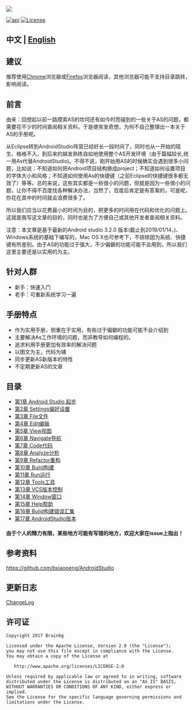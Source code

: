 ![](https://brian-1258565516.cos.ap-guangzhou.myqcloud.com/img/finallogo.png)




[![api][apiSvg]][api]
[![License][licenseSvg]][license]

## 中文 | [English](/README_EN.md)
## 建议
推荐使用[Chrome]浏览器或[Firefox]浏览器阅读，其他浏览器可能不支持目录跳转，影响阅读。

## 前言
由来：回想起以前一路摸索AS的坎坷还有如今时而碰到的一些关于AS的问题，都需要花不少的时间查阅相关资料，于是便突发奇想，为何不自己整理出一本关于AS的手册呢。

从Eclipse转到AndroidStudio阵营已经好长一段时间了，同时也从一开始的陌生、格格不入，到后来的越发熟练自如地使用整个AS开发环境（由于篇幅较长,统一用As代替AndroidStudio)。不得不说，刚开始用AS的时候确实会遇到很多小问题，比如说：不知道如何把Android项目结构换成project；不知道如何设置项目的字体大小和风格；不知道如何使用As的快捷键（之前Eclipse的快捷键很多都无效了）等等。总的来说，这些其实都是一些很小的问题，但就是因为一些很小的问题，让你不得不百度找各种解决办法，当然了，百度后肯定是有答案的，可是呢，你花在其中的时间就会浪费很多了。

所以我们应当以花费最小的时间为目的，把更多的时间用在代码和优化的问题上。这就是我写这文章的目的，同时也是为了方便自己或其他开发者查阅相关资料。

注意：本文章是基于最新的Android studio 3.2.0 版本(截止到2019/01/14，)、Windows系统的基础下编写的，Mac OS X也可参考下，不排除因为系统、快捷键有所差别。由于AS的功能过于强大，不少偏僻的功能可能不会用到，所以我们这里主要还是以实用的为主。

## 针对人群
- 新手：快速入门
- 老手：可重新系统学习一遍
## 手册特点
- 作为实用手册，侧重在于实用，有些过于偏僻的功能可能不会介绍到
- 主要解决As工作环境的问题，而非教导如何编程的。
- 追求利用手册更加有效率的解决问题
- 以图文为主，代码为辅
- 同步更新AS新版本的特性
- 不定期更新AS的文章
## 目录
- [第1章 Android Studio 起步](/Article/第1章-AndroidStudio起步/README.md)
- [第2章 Settings偏好设置](/Article/第2章-Settings偏好设置/README.md)
- [第3章 File文件](/Article/第3章-File文件/README.md)
- [第4章 Edit编辑](/Article/第4章-Edit编辑/README.md)
- [第5章 View视图](/Article/第5章-View视图/README.md)
- [第6章 Navigate导航](/Article/第6章-Navigate导航/README.md)
- [第7章 Code代码](/Article/第7章-Code代码/README.md)
- [第8章 Analyze分析](/Article/第8章-Analyze分析/README.md)
- [第9章 Refactor重构](/Article/第9章-Refactor重构/README.md)
- [第10章 Build构建](/Article/第10章-Build构建/README.md)
- [第11章 Run运行](/Article/第11章-Run运行/README.md)
- [第12章 Tools工具](/Article/第12章-Tools工具/README.md)
- [第13章 VCS版本控制](/Article/第13章-VCS版本控制/README.md)
- [第14章 Window窗口](/Article/第14章-Window窗口/README.md)
- [第15章 Help帮助](/Article/第15章-Help帮助/README.md)
- [第16章 Bulid构建错误汇集](/Article/第16章-Bulid构建错误汇集/README.md)
- [第17章 AndroidStudio版本](/Article/第17章-AndroidStudio版本/README.md)


#### 由于个人的精力有限，某些地方可能有写错的地方，欢迎大家在issue上指出！
## 参考资料
https://github.com/bxiaopeng/AndroidStudio

## 更新日志
[ChangeLog](/ChangLog.md)  

## 许可证


    Copyright 2017 Brainbg

    Licensed under the Apache License, Version 2.0 (the "License");
    you may not use this file except in compliance with the License.
    You may obtain a copy of the License at

       http://www.apache.org/licenses/LICENSE-2.0

    Unless required by applicable law or agreed to in writing, software
    distributed under the License is distributed on an "AS IS" BASIS,
    WITHOUT WARRANTIES OR CONDITIONS OF ANY KIND, either express or implied.
    See the License for the specific language governing permissions and
    limitations under the License.

<!-- 引用链接 -->
<!-- Google Chrome浏览器 -->
[Chrome]:https://www.google.cn/intl/zh-CN/chrome/
<!-- Firefox浏览器 -->
[Firefox]:http://www.firefox.com.cn/

<!-- 许可证 -->
[licenseSvg]: https://img.shields.io/badge/License-Apache--2.0-brightgreen.svg
[license]: https://github.com/Brainbg/AndroidStudioHandbook/blob/master/LICENSE

<!-- API -->
[apiSvg]: https://img.shields.io/badge/API-19%2B-brightgreen.svg
[api]: https://android-arsenal.com/api?level=19